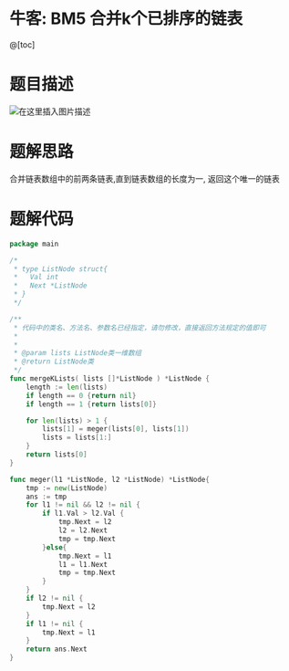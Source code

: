 # 牛客: BM5 合并k个已排序的链表

@[toc]

# 题目描述
![在这里插入图片描述](https://img-blog.csdnimg.cn/d2e79baf2aac47f08d4d61f2d211448a.png#pic_center)

# 题解思路
合并链表数组中的前两条链表,直到链表数组的长度为一, 返回这个唯一的链表

# 题解代码
```go
package main

/*
 * type ListNode struct{
 *   Val int
 *   Next *ListNode
 * }
 */

/**
 * 代码中的类名、方法名、参数名已经指定，请勿修改，直接返回方法规定的值即可
 *
 *
 * @param lists ListNode类一维数组
 * @return ListNode类
 */
func mergeKLists( lists []*ListNode ) *ListNode {
    length := len(lists)
    if length == 0 {return nil}
    if length == 1 {return lists[0]}

    for len(lists) > 1 {
        lists[1] = meger(lists[0], lists[1])
        lists = lists[1:]
    }
    return lists[0]
}

func meger(l1 *ListNode, l2 *ListNode) *ListNode{
    tmp := new(ListNode)
    ans := tmp
    for l1 != nil && l2 != nil {
        if l1.Val > l2.Val {
            tmp.Next = l2
            l2 = l2.Next
            tmp = tmp.Next
        }else{
            tmp.Next = l1
            l1 = l1.Next
            tmp = tmp.Next
        }
    }
    if l2 != nil {
        tmp.Next = l2
    }
    if l1 != nil {
        tmp.Next = l1
    }
    return ans.Next
}
```